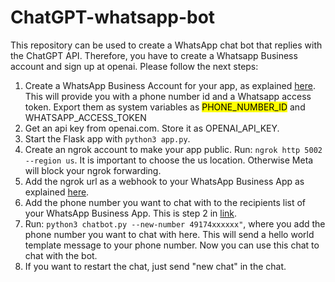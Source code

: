 # ChatGPT-whatsapp-bot
This repository can be used to create a WhatsApp chat bot that replies with the ChatGPT API. Therefore, you have to create a Whatsapp Business account and sign up at openai. Please follow the next steps:

1. Create a WhatsApp Business Account for your app, as explained [here](https://developers.facebook.com/docs/whatsapp/cloud-api/get-started/). This will provide you with a phone number id and a Whatsapp access token. Export them as system variables as <mark>PHONE_NUMBER_ID</mark> and WHATSAPP_ACCESS_TOKEN
2. Get an api key from openai.com. Store it as OPENAI_API_KEY.
3. Start the Flask app with `python3 app.py`.
4. Create an ngrok account to make your app public. Run: `ngrok http 5002 --region us`. It is important to choose the us location. Otherwise Meta will block your ngrok forwarding.
5. Add the ngrok url as a webhook to your WhatsApp Business App as explained [here](https://business.whatsapp.com/blog/how-to-use-webhooks-from-whatsapp-business-api).
6. Add the phone number you want to chat with to the recipients list of your WhatsApp Business App. This is step 2 in [link](https://developers.facebook.com/docs/whatsapp/cloud-api/get-started/).
7. Run: `python3 chatbot.py --new-number 49174xxxxxx"`, 
where you add the phone number you want to chat with here. This will send a hello world template message to your phone number. Now you can use this chat to chat with the bot. 
9. If you want to restart the chat, just send "new chat" in the chat.
